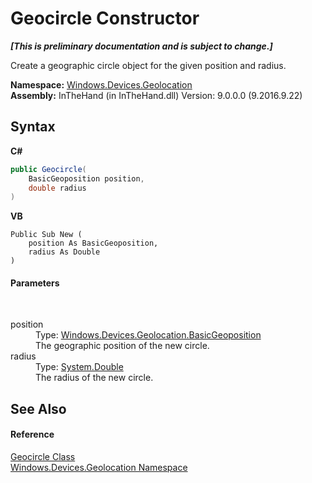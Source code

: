 # Geocircle Constructor 
 _**\[This is preliminary documentation and is subject to change.\]**_

Create a geographic circle object for the given position and radius.

**Namespace:**&nbsp;<a href="N_Windows_Devices_Geolocation">Windows.Devices.Geolocation</a><br />**Assembly:**&nbsp;InTheHand (in InTheHand.dll) Version: 9.0.0.0 (9.2016.9.22)

## Syntax

**C#**<br />
``` C#
public Geocircle(
	BasicGeoposition position,
	double radius
)
```

**VB**<br />
``` VB
Public Sub New ( 
	position As BasicGeoposition,
	radius As Double
)
```


#### Parameters
&nbsp;<dl><dt>position</dt><dd>Type: <a href="T_Windows_Devices_Geolocation_BasicGeoposition">Windows.Devices.Geolocation.BasicGeoposition</a><br />The geographic position of the new circle.</dd><dt>radius</dt><dd>Type: <a href="http://msdn2.microsoft.com/en-us/library/643eft0t" target="_blank">System.Double</a><br />The radius of the new circle.</dd></dl>

## See Also


#### Reference
<a href="T_Windows_Devices_Geolocation_Geocircle">Geocircle Class</a><br /><a href="N_Windows_Devices_Geolocation">Windows.Devices.Geolocation Namespace</a><br />